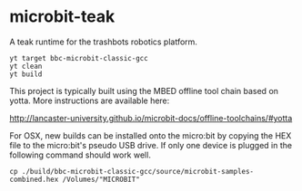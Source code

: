 # microbit-teak

A teak runtime for the trashbots robotics platform.

```
yt target bbc-microbit-classic-gcc
yt clean
yt build
```

This project is typically built using the MBED offline tool chain based on yotta.
More instructions are available here:

http://lancaster-university.github.io/microbit-docs/offline-toolchains/#yotta

For OSX, new builds can be installed onto the micro:bit by copying the HEX file to the
micro:bit's pseudo USB drive. If only one device is plugged in the following command
should work well.

```
cp ./build/bbc-microbit-classic-gcc/source/microbit-samples-combined.hex /Volumes/"MICROBIT"
```
